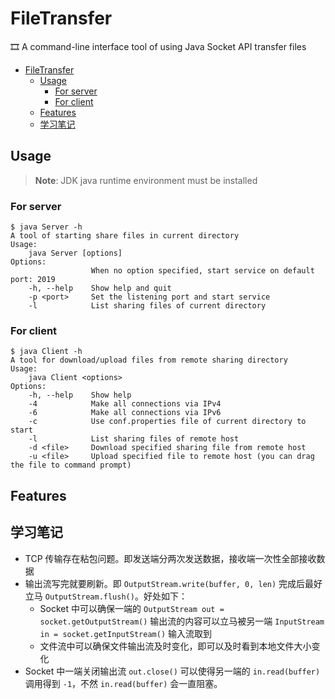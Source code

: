 # FileTransfer

🎞 A command-line interface tool of using Java Socket API transfer files

- [FileTransfer](#filetransfer)
  - [Usage](#usage)
    - [For server](#for-server)
    - [For client](#for-client)
  - [Features](#features)
  - [学习笔记](#%e5%ad%a6%e4%b9%a0%e7%ac%94%e8%ae%b0)

## Usage

> **Note**: JDK java runtime environment must be installed

### For server

```console
$ java Server -h
A tool of starting share files in current directory
Usage:
    java Server [options]
Options:
                  When no option specified, start service on default port: 2019
    -h, --help    Show help and quit
    -p <port>     Set the listening port and start service
    -l            List sharing files of current directory
```

### For client

```console
$ java Client -h
A tool for download/upload files from remote sharing directory
Usage:
    java Client <options>
Options:
    -h, --help    Show help
    -4            Make all connections via IPv4
    -6            Make all connections via IPv6
    -c            Use conf.properties file of current directory to start
    -l            List sharing files of remote host
    -d <file>     Download specified sharing file from remote host
    -u <file>     Upload specified file to remote host (you can drag the file to command prompt)
```

## Features

## 学习笔记

- TCP 传输存在粘包问题。即发送端分两次发送数据，接收端一次性全部接收数据
- 输出流写完就要刷新。即 `OutputStream.write(buffer, 0, len)` 完成后最好立马 `OutputStream.flush()`。好处如下：
  - Socket 中可以确保一端的 `OutputStream out = socket.getOutputStream()` 输出流的内容可以立马被另一端 `InputStream in = socket.getInputStream()` 输入流取到
  - 文件流中可以确保文件输出流及时变化，即可以及时看到本地文件大小变化
- Socket 中一端关闭输出流 `out.close()` 可以使得另一端的 `in.read(buffer)` 调用得到 `-1`，不然 `in.read(buffer)` 会一直阻塞。

